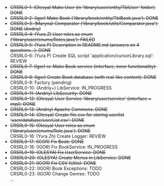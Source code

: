 * ~~CRSRL0-1: (Olesya) Make User (in 'library/user/entity/TblUser' folder): DONE~~ <br />
* ~~CRSRL0-2: (Igor) Make Book ('library/book/entity/TblBook.java'): DONE~~ <br />
* ~~CRSRL0-3: (Maryna) Comparator ('library/book/utils/Comparator.java'): DONE (Andriy)~~ <br />
* ~~CRSRL0-4: (Yura Z) User roles as enum ('library/user/enums/Roles.java'): FAILED~~ <br />
* ~~CRSRL0-5: (Yura P) Description in README.md (answers on 4 questions...): DONE~~ <br />
CRSRL0-6: (Yura P) Create SQL script 'application/cursorLibrary.sql': REVIEW <br />
* ~~CRSRL0-7: (Igor) re-Make Book service (interface, inner functionality): DONE~~ <br />
* ~~CRSRL0-8: (Igor) Create Book database (with real-like content): DONE~~ <br />
CRSRL0-9: Factory (pending) <br />
CRSRL0-10: (Andriy+) LibService: IN_PROGRESS <br />
* ~~CRSRL0-11: (Andriy) LibSecurity: DONE~~ <br />
* ~~CRSRL0-12: (Olesya) User Service 'library/user/service' (interface + impl): DONE~~ <br />
* ~~CRSRL0-13: (Andriy) Apache Commons: DONE <br />~~
* ~~CRSRL0-14: (Olesya) Create file.csv for storing userlist 'user/database/userList.csv': DONE~~ <br />
* ~~CRSRL0-15: (Olesya) User roles as enum ('library/user/enums/Role.java'): DONE~~ <br />
CRSRL0-16: (Yura Zh) Create Logger: REVIEW <br />
* ~~CRSRL0-17: (IGOR) Fix Book: DONE~~ <br />
CRSRL0-18: (IGOR) Fix BookService: IN_PROGRESS <br />
* ~~CRSRL0-19: (OLESYA) Fix UserService: DONE~~ <br />
* ~~CRSRL0-20: (OLESYA) Create Menus in LibService: DONE~~ <br />
* ~~CRSRL0-21: (IGOR) Fix CSV (Utils): DONE~~ <br />
CRSRL0-22: (IGOR) Book Exceptions: TODO <br />
CRSRL0-23: (IGOR) Change Genres: TODO <br />
...